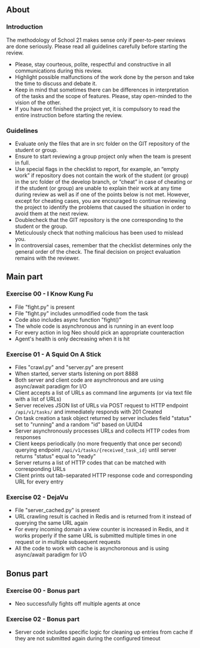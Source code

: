 ## About
### Introduction
The methodology of School 21 makes sense only if peer-to-peer reviews are done seriously. Please read all guidelines carefully before starting the review.
- Please, stay courteous, polite, respectful and constructive in all communications during this review.
- Highlight possible malfunctions of the work done by the person and take the time to discuss and debate it.
- Keep in mind that sometimes there can be differences in interpretation of the tasks and the scope of features. Please, stay open-minded to the vision of the other.
- If you have not finished the project yet, it is compulsory to read the entire instruction before starting the review.

### Guidelines
- Evaluate only the files that are in src folder on the GIT repository of the student or group.
- Ensure to start reviewing a group project only when the team is present in full.
- Use special flags in the checklist to report, for example, an “empty work” if repository does not contain the work of the student (or group) in the src folder of the develop branch, or “cheat” in case of cheating or if the student (or group) are unable to explain their work at any time during review as well as if one of the points below is not met. However, except for cheating cases, you are encouraged to continue reviewing the project to identify the problems that caused the situation in order to avoid them at the next review.
- Doublecheck that the GIT repository is the one corresponding to the student or the group.
- Meticulously check that nothing malicious has been used to mislead you.
- In controversial cases, remember that the checklist determines only the general order of the check. The final decision on project evaluation remains with the reviewer.

## Main part
### Exercise 00 - I Know Kung Fu
- File "fight.py" is present
- File "fight.py" includes unmodified code from the task
- Code also includes async function "fight()"
- The whole code is asynchronous and is running in an event loop
- For every action in log Neo should pick an appropriate counteraction
- Agent's health is only decreasing when it is hit

### Exercise 01 - A Squid On A Stick
- Files "crawl.py" and "server.py" are present
- When started, server starts listening on port 8888
- Both server and client code are asynchronous and are using async/await paradigm for I/O
- Client accepts a list of URLs as command line arguments (or via text file with a list of URLs)
- Server receives JSON list of URLs via POST request to HTTP endpoint `/api/v1/tasks/` and immediately responds with 201 Created
- On task creation a task object returned by server includes field "status" set to "running" and a random "id" based on UUID4
- Server asynchronously processes URLs and collects HTTP codes from responses
- Client keeps periodically (no more frequently that once per second) querying endpoint `/api/v1/tasks/{received_task_id}` until server returns "status" equal to "ready"
- Server returns a list of HTTP codes that can be matched with corresponding URLs
- Client prints out tab-separated HTTP response code and corresponding URL for every entry

### Exercise 02 - DejaVu
- File "server_cached.py" is present
- URL crawling result is cached in Redis and is returned from it instead of querying the same URL again
- For every incoming domain a view counter is increased in Redis, and it works properly if the same URL is submitted multiple times in one request or in multiple subsequent requests
- All the code to work with cache is asynchoronous and is using async/await paradigm for I/O

## Bonus part
### Exercise 00 - Bonus part
- Neo successfully fights off multiple agents at once

### Exercise 02 - Bonus part
- Server code includes specific logic for cleaning up entries from cache if they are not submitted again during the configured timeout
